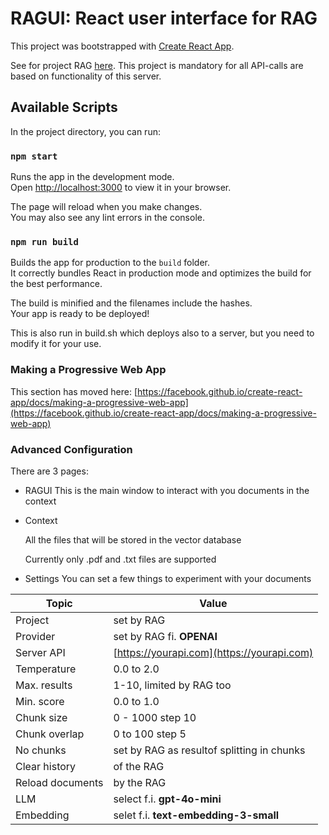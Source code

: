 # RAGUI: React user interface for RAG

This project was bootstrapped with [Create React App](https://github.com/facebook/create-react-app).

See for project RAG [here](https://github.com/L1Blom/rag). This project is mandatory for all API-calls are based on functionality of this server.

## Available Scripts

In the project directory, you can run:

### `npm start`

Runs the app in the development mode.\
Open [http://localhost:3000](http://localhost:3000) to view it in your browser.

The page will reload when you make changes.\
You may also see any lint errors in the console.

### `npm run build`

Builds the app for production to the `build` folder.\
It correctly bundles React in production mode and optimizes the build for the best performance.

The build is minified and the filenames include the hashes.\
Your app is ready to be deployed!

This is also run in build.sh which deploys also to a server, but you need to modify it for your use.

### Making a Progressive Web App

This section has moved here: [https://facebook.github.io/create-react-app/docs/making-a-progressive-web-app](https://facebook.github.io/create-react-app/docs/making-a-progressive-web-app)

### Advanced Configuration

There are 3 pages:

- RAGUI
    This is the main window to interact with you documents in the context

- Context

    All the files that will be stored in the vector database

    Currently only .pdf and .txt files are supported

- Settings
    You can set a few things to experiment with your documents

| Topic | Value |
|-------|-----------|
|Project|set by RAG|
|Provider|set by RAG fi. **OPENAI**|
|Server API|[https://yourapi.com](https://yourapi.com)|
|Temperature|0.0 to 2.0|
|Max. results|1-10, limited by RAG too|
|Min. score|0.0 to 1.0|
|Chunk size|0 - 1000 step 10|
|Chunk overlap|0 to 100 step 5|
|No chunks|set by RAG as resultof splitting in chunks|
|Clear history| of the RAG|
|Reload documents|by the RAG|
|LLM| select f.i. **gpt-4o-mini**|
|Embedding| selet f.i.  **text-embedding-3-small**|
